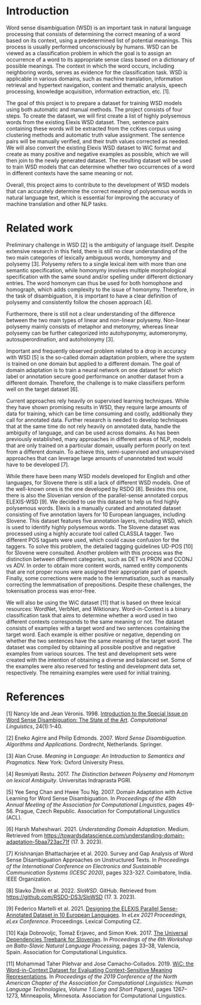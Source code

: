 # Introduction

Word sense disambiguation (WSD) is an important task in natural language processing that consists of determining the correct meaning of a word based on its context, using a predetermined list of potential meanings. This process is usually performed unconsciously by humans. WSD can be viewed as a classification problem in which the goal is to assign an occurrence of a word to its appropriate sense class based on a dictionary of possible meanings. The context in which the word occurs, including neighboring words, serves as evidence for the classification task. WSD is applicable in various domains, such as machine translation, information retrieval and hypertext navigation, content and thematic analysis, speech processing, knowledge acquisition, information extraction, etc. [1].
 
The goal of this project is to prepare a dataset for training WSD models using both automatic and manual methods. The project consists of four steps. To create the dataset, we will first create a list of highly polysemous words from the existing Elexis WSD dataset. Then, sentence pairs containing these words will be extracted from the ccKres corpus using clustering methods and automatic truth value assignment. The sentence pairs will be manually verified, and their truth values corrected as needed. We will also convert the existing Elexis WSD dataset to WiC format and create as many positive and negative examples as possible, which we will then join to the newly generated dataset. The resulting dataset will be used to train WSD models that can determine whether two occurrences of a word in different contexts have the same meaning or not.

Overall, this project aims to contribute to the development of WSD models that can accurately determine the correct meaning of polysemous words in natural language text, which is essential for improving the accuracy of machine translation and other NLP tasks.

# Related work

Preliminary challenge in WSD [2] is the ambiguity of language itself. Despite extensive research in this field, there is still no clear understanding of the two main categories of lexically ambiguous words, homonymy and polysemy [3]. Polysemy refers to a single lexical item with more than one semantic specification, while homonymy involves multiple morphological specification with the same sound and/or spelling under different dictionary entries. The word homonym can thus be used for both homophone and homograph, which adds complexity to the issue of homonymy. Therefore, in the task of disambiguation, it is important to have a clear definition of polysemy and consistently follow the chosen approach [4].

Furthermore, there is still not a clear understanding of the difference between the two main types of linear and non-linear polysemy. Non-linear polysemy mainly consists of metaphor and metonymy, whereas linear polysemy can be further categorized into autohyponymy, automeronymy, autosuperordination, and autoholonymy [3].

Important and frequently observed problem related to a drop in accuracy with WSD [5] is the so-called domain adaptation problem, where the system is trained on one domain but applied to a different domain. The goal of domain adaptation is to train a neural network on one dataset for which label or annotation secure good performance on another dataset from a different domain. Therefore, the challenge is to make classifiers perform well on the target dataset [6].

Current approaches rely heavily on supervised learning techniques. While they have shown promising results in WSD, they require large amounts of data for training, which can be time consuming and costly, additionally they call for annotated data. Further research is needed to develop techniques that at the same time do not rely heavily on annotated data, handle the ambiguity of language, and can be used across domains. As has been previously established, many approaches in different areas of NLP, models that are only trained on a particular domain, usually perform poorly on text from a different domain. To achieve this, semi-supervised and unsupervised approaches that can leverage large amounts of unannotated text would have to be developed [7].

While there have been many WSD models developed for English and other languages, for Slovene there is still a lack of different WSD models. One of the well-known ones is the one developed by RSDO [8]. Besides this one, there is also the Slovenian version of the parallel-sense annotated corpus ELEXIS-WSD [9]. We decided to use this dataset to help us find highly polysemous words. Elexis is a manually curated and annotated dataset consisting of five annotation layers for 10 European languages, including Slovene. This dataset features five annotation layers, including WSD, which is used to identify highly polysemous words. The Slovene dataset was processed using a highly accurate tool called CLASSLA tagger. Two different POS tagsets were used, which could cause confusion for the taggers. To solve this problem, the detailed tagging guidelines UD-POS [10] for Slovene were consulted. Another problem with this process was the distinction between different categories, such as DET vs PRON and CCONJ vs ADV. In order to obtain more content words, named entity components that are not proper nouns were assigned their appropriate part of speech. Finally, some corrections were made to the lemmatisation, such as manually correcting the lemmatisation of prepositions. Despite these challenges, the tokenisation process was error-free.

We will also be using the WiC dataset [11] that is based on three lexical resources: WordNet, VerbNet, and Wiktionary. Word-in-Context is a binary classification task that aims to determine whether a word used in two different contexts corresponds to the same meaning or not. The dataset consists of examples with a target word and two sentences containing the target word. Each example is either positive or negative, depending on whether the two sentences have the same meaning of the target word. The dataset was compiled by obtaining all possible positive and negative examples from various sources. The test and development sets were created with the intention of obtaining a diverse and balanced set. Some of the examples were also reserved for testing and development data set, respectively. The remaining examples were used for initial training.

# References

[1] Nancy Ide and Jean Véronis. 1998. [Introduction to the Special Issue on Word Sense Disambiguation: The State of the Art](https://aclanthology.org/J98-1001). *Computational Linguistics*, 24(1):1–40.

[2] Eneko Agirre and Philip Edmonds. 2007.  *Word Sense Disambiguation. Algorithms and Applications*. Dordrecht, Netherlands. Springer.

[3] Alan Cruse. *Meaning in Language: An Introduction to Semantics and Pragmatics*. New York: Oxford University Press.

[4] Resmiyati Restu. 2017. *The Distinction between Polysemy and Homonym on lexical Ambiguity*. Universitas Indraprasta PGRI.

[5] Yee Seng Chan and Hwee Tou Ng. 2007. Domain Adaptation with Active Learning for Word Sense Disambiguation. In *Proceedings of the 45th Annual Meeting of the Association for Computational Linguistics*, pages 49-56. Prague, Czech Republic. Association for Computational Linguistics (ACL).

[6] Harsh Maheshwari. 2021. *Understanding Domain Adaptation*. Medium. Retrieved from https://towardsdatascience.com/understanding-domain-adaptation-5baa723ac71f (17. 3. 2023).

[7] Krishnanjan Bhattacharjee et al. 2020. Survey and Gap Analysis of Word Sense Disambiguation Approaches on Unstructured Texts. In *Proceedings of the International Conference on Electronics and Sustainable Communication Systems (ICESC 2020)*, pages 323-327. Coimbatore, India. IEEE Organization.

[8] Slavko Žitnik et al. 2022. *SloWSD*. GitHub. Retrieved from https://github.com/RSDO-DS3/SloWSD (17. 3. 2023).

[9] Federico Martelli et al. 2021. [Designing the ELEXIS Parallel Sense-Annotated Dataset in 10 European Languages](https://elex.link/elex2021/). In *eLex 2021 Proceedings, eLex Conference*. Proceedings. Lexical Computing CZ.

[10] Kaja Dobrovoljc, Tomaž Erjavec, and Simon Krek. 2017. [The Universal Dependencies Treebank for Slovenian](https://aclanthology.org/W17-1406). In *Proceedings of the 6th Workshop on Balto-Slavic Natural Language Processing*, pages 33–38, Valencia, Spain. Association for Computational Linguistics.

[11] Mohammad Taher Pilehvar and Jose Camacho-Collados. 2019. [WiC: the Word-in-Context Dataset for Evaluating Context-Sensitive Meaning Representations](https://aclanthology.org/N19-1128). In *Proceedings of the 2019 Conference of the North American Chapter of the Association for Computational Linguistics: Human Language Technologies, Volume 1 (Long and Short Papers)*, pages 1267–1273, Minneapolis, Minnesota. Association for Computational Linguistics.
